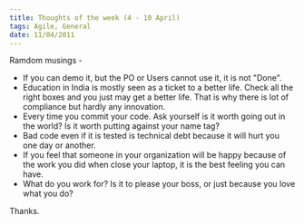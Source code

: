 ```yaml
---
title: Thoughts of the week (4 - 10 April)
tags: Agile, General
date: 11/04/2011
---
```


Ramdom musings -

- If you can demo it, but the PO or Users cannot use it, it is not "Done".
- Education in India is mostly seen as a ticket to a better life. Check all the right boxes and you just may get a better life. That is why there is lot of compliance but hardly any innovation.
- Every time you commit your code. Ask yourself is it worth going out in the world? Is it worth putting against your name tag?
- Bad code even if it is tested is technical debt because it will hurt you one day or another.
- If you feel that someone in your organization will be happy because of the work you did when close your laptop, it is the best feeling you can have.
- What do you work for? Is it to please your boss, or just because you love what you do?

Thanks.
